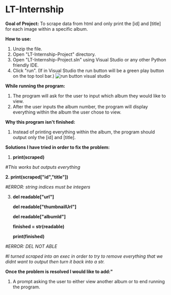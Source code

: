 # LT-Internship
**Goal of Project:**
To scrape data from html and only print the [id] and [title] for each image within a specific album.

**How to use:**
1. Unzip the file.
2. Open "LT-Internship-Project" directory.
3. Open "LT-Internship-Project.sln" using Visual Studio or any other Python friendly IDE.
4. Click "run".  (If in Visual Studio the run button will be a green play button on the top tool bar.)
![run button visual studio](https://user-images.githubusercontent.com/75749470/101669469-cee10400-3a06-11eb-824a-8a5121f6358d.jpg)

**While running the program:**
1. The program will ask for the user to input which album they would like to view.
2. After the user inputs the album number, the program will display everything within the album the user chose to view.

**Why this program isn't finished:**
1. Instead of printing everything within the album, the program should output only the [id] and [title].

**Solutions I have tried in order to fix the problem:**
1. **print(scraped)**

*#This works but outputs everything*

**2. print(scraped["id","title"])**

*#ERROR: string indices must be integers*

3.  **del readable["url"]**

    **del readable["thumbnailUrl"]**
    
    **del readable["albumId"]**
    
    **finished = str(readable)**
    
    **print(finished)**
    
*#ERROR: DEL NOT ABLE*

*#I turned scraped into an exec in order to try to remove everything that we didnt want to output then turn it back into a str.*

**Once the problem is resolved I would like to add:"**
1. A prompt asking the user to either view another album or to end running the program.
